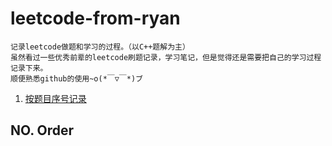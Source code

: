 # leetcode-from-ryan

    记录leetcode做题和学习的过程。（以C++题解为主）
    虽然看过一些优秀前辈的leetcode刷题记录，学习笔记，但是觉得还是需要把自己的学习过程记录下来。
    顺便熟悉github的使用~o(*￣▽￣*)ブ

1. [按题目序号记录](https://github.com/RyanZxy/leetcode-from-ryan/blob/main/README.md#no-order) 

## NO. Order
